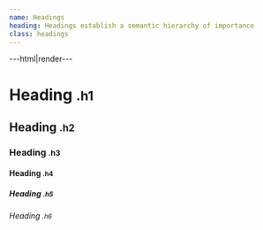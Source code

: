 ```yaml
---
name: Headings
heading: Headings establish a semantic hierarchy of importance
class: headings
---
```


---html|render---

<h1>Heading <small>.h1</small></h1>
<h2>Heading <small>.h2</small></h2>
<h3>Heading <small>.h3</small></h3>
<h4>Heading <small>.h4</small></h4>
<h5>Heading <small>.h5</small></h5>
<h6>Heading <small>.h6</small></h6>